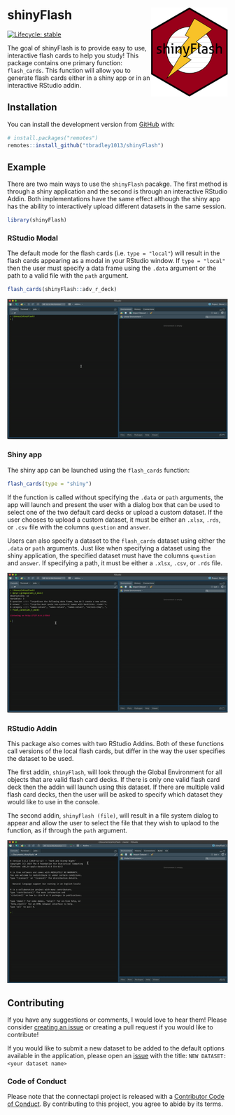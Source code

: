 
<!-- README.md is generated from README.Rmd. Please edit that file -->

# shinyFlash <img src="shinyFlash.png" align="right" width="175px" height="203px" />

<!-- badges: start -->

[![Lifecycle:
stable](https://img.shields.io/badge/lifecycle-stable-brightgreen.svg)](https://www.tidyverse.org/lifecycle/#stable)
<!-- badges: end -->

The goal of shinyFlash is to provide easy to use, interactive flash
cards to help you study\! This package contains one primary function:
`flash_cards`. This function will allow you to generate flash cards
either in a shiny app or in an interactive RStudio addin.

## Installation

You can install the development version from
[GitHub](https://github.com/) with:

``` r
# install.packages("remotes")
remotes::install_github("tbradley1013/shinyFlash")
```

## Example

There are two main ways to use the `shinyFlash` pacakge. The first
method is through a shiny application and the second is through an
interactive RStudio Addin. Both implementations have the same effect
although the shiny app has the ability to interactively upload different
datasets in the same session.

``` r
library(shinyFlash)
```

### RStudio Modal

The default mode for the flash cards (i.e. `type = "local"`) will result
in the flash cards appearing as a modal in your RStudio window. If `type
= "local"` then the user must specify a data frame using the `.data`
argument or the path to a valid file with the `path` argument.

``` r
flash_cards(shinyFlash::adv_r_deck)
```

![](man/readme/flash-cards-default.gif)

### Shiny app

The shiny app can be launched using the `flash_cards` function:

``` r
flash_cards(type = "shiny")
```

If the function is called without specifying the `.data` or `path`
arguments, the app will launch and present the user with a dialog box
that can be used to select one of the two default card decks or upload a
custom dataset. If the user chooses to upload a custom dataset, it must
be either an `.xlsx`, `.rds`, or `.csv` file with the columns `question`
and `answer`.

Users can also specify a dataset to the `flash_cards` dataset using
either the `.data` or `path` arguments. Just like when specifying a
dataset using the shiny application, the specified dataset must have the
columns `question` and `answer`. If specifying a path, it must be either
a `.xlsx`, `.csv`, or `.rds` file.

![](man/readme/flash-cards-shiny.gif)

### RStudio Addin

This package also comes with two RStudio Addins. Both of these functions
call versions of the local flash cards, but differ in the way the user
specifies the dataset to be used.

The first addin, `shinyFlash`, will look through the Global Environment
for all objects that are valid flash card decks. If there is only one
valid flash card deck then the addin will launch using this dataset. If
there are multiple valid flash card decks, then the user will be asked
to specify which dataset they would like to use in the console.

The second addin, `shinyFlash (file)`, will result in a file system
dialog to appear and allow the user to select the file that they wish to
uplaod to the function, as if through the `path` argument.

![](man/readme/flash-cards-addin.gif)

## Contributing

If you have any suggestions or comments, I would love to hear them\!
Please consider [creating an
issue](https://github.com/tbradley1013/shinyFlash/issues) or creating a
pull request if you would like to contribute\!

If you would like to submit a new dataset to be added to the default
options available in the application, please open an
[issue](https://github.com/tbradley1013/shinyFlash/issues) with the
title: `NEW DATASET: <your dataset name>`

### Code of Conduct

Please note that the connectapi project is released with a [Contributor
Code of
Conduct](https://github.com/tbradley1013/shinyFlash/blob/master/CODE_OF_CONDUCT.md).
By contributing to this project, you agree to abide by its terms.
